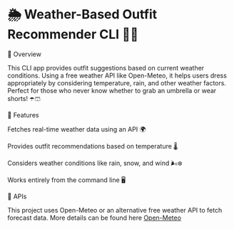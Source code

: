 # **🌦️ Weather-Based Outfit Recommender CLI 👕🧥**

📌 Overview

This CLI app provides outfit suggestions based on current weather conditions. Using a free weather API like Open-Meteo, it helps users dress appropriately by considering temperature, rain, and other weather factors. Perfect for those who never know whether to grab an umbrella or wear shorts! ☂️🩳

🚀 Features

Fetches real-time weather data using an API 🌍

Provides outfit recommendations based on temperature 🌡️

Considers weather conditions like rain, snow, and wind 🌬️❄️

Works entirely from the command line 🖥️

🔗 APIs

This project uses Open-Meteo or an alternative free weather API to fetch forecast data. More details can be found here [Open-Meteo](https://open-meteo.com)
